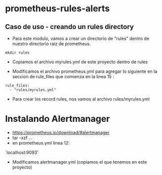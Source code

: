 # prometheus-rules-alerts

## Caso de uso - creando un rules directory

* Para este modulo, vamos a crear un directorio de "rules" dentro de nuestro directorio raiz de prometheus.

`mkdir rules`

* Copiamos el archivo myrules.yml de este proyecto dentro de rules

* Modificamos el archivo prometheus.yml para agregar lo siguiente en la seccion de rule_files que comienza en la linea 15 : 

```
rule_files:
  - "rules/myrules.yml"
```

* Para crear los record rules, nos vamos al archivo rules/myrules.yml



# Instalando Alertmanager
* https://prometheus.io/download/#alertmanager
* tar -xzf ...
* en prometheus.yml linea 12: 

`localhost:9093'

* Modificamos alertmanager.yml (copiamos el que tenemos en este proyecto)
